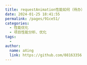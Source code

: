 ```yaml
---
title: requestAnimation性能如何（待办）
date: 2024-01-25 18:41:55
permalink: /pages/91ce51/
categories:
  - 性能优化
  - 项目性能分析、优化
tags:
  - 
author: 
  name: aXing
  link: https://github.com/08163356
---
```


